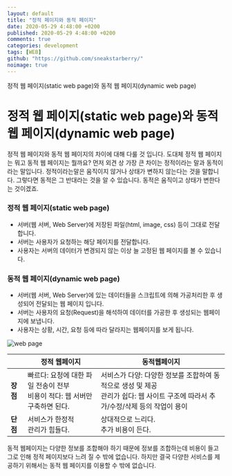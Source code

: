 ```yaml
---
layout: default
title: "정적 페이지와 동적 페이지"
date: 2020-05-29 4:48:00 +0200
published: 2020-05-29 4:48:00 +0200
comments: true
categories: development
tags: [WEB]
github: "https://github.com/sneakstarberry/"
noimage: true
---
```

정적 웹 페이지(static web page)와 동적 웹 페이지(dynamic web page)
<!--more-->

# 정적 웹 페이지(static web page)와 동적 웹 페이지(dynamic web page)
 정적 웹 페이지와 동적 웹 페이지의 차이에 대해 다룰 것 입니다. 도대체 정적 웹 페이지는 뭐고 동적 웹 페이지는 뭘까요? 먼저 외견 상 가장 큰 차이는 정적이라는 말과 동적이라는 말입니다.
 정적이라는말은 움직이지 않거나 상태가 변하지 않는다는 것을 말합니다. 그렇다면 동적은 그 반대라는 것을 알 수 있습니다. 동적은 움직이고 상태가 변한다는 것이겠죠.


### 정적 웹 페이지(static web page)
- 서버(웹 서버, Web Server)에 저장된 파일(html, image, css) 등이 그대로 전달합니다.
- 서버는 사용자가 요청하는 해당 페이지를 전달합니다.
- 사용자는 서버의 데이터가 변경되지 않는 이상 늘 고정된 웹 페이지를 볼 수 있습니다.

### 동적 웹 페이지(dynamic web page)
- 서버(웹 서버, Web Server)에 있는 데이터들을 스크립트에 의해 가공처리한 후 생성되어 전달되는 웹 페이지 입니다.
- 서버는 사용자의 요청(Request)을 해석하여 데이터를 가공한 후 생성되는 웹페이지에 보냅니다.
- 사용자는 상황, 시간, 요청 등에 따라 달라지는 웹페이지를 보게 됩니다.
<img src="/assets/images{{page.id}}/web_page.JPG" alt="web page" class="img-responsive">

|      | 정적 웹페이지                                                | 동적웹페이지                                                 |
| ---- | ------------------------------------------------------------ | ------------------------------------------------------------ |
| **장점** | 빠르다: 요청에 대한 파일 전송이 전부<br />비용이 적다: 웹 서버만 구축하면 된다. | 서비스가 다양: 다양한 정보를 조합하여 동적으로 생성 및 제공<br />관리가 쉽다: 웹 사이트 구조에 따라서 추가/수정/삭제 등의 작업이 용이 |
| **단점** | 서비스가 한정적<br />관리가 힘들다.                          | 상대적으로 느리다.<br />추가 비용이 든다.                    |

동적 웹페이지는 다양한 정보를 조합해야 하기 때문에 정보를 조합하는데 비용이 들고 그로 인해 정적 페이지보다 느려 질 수 밖에 없습니다. 하지만 결국 다양한 서비스를 제공하기 위해서는 동적 웹 페이지를 이용할 수 밖에 없습니다.